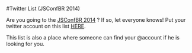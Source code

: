 #Twitter List  (JSConfBR 2014)

Are you going to the [JSConfBR 2014](http://example.com/ "JSConfBR 2014") ? 
If so, let everyone knows! Put your twitter account on this list [HERE](http:jsconfbr2014list.meteor.com).

This list is also a place where someone can find your @account if he is looking for you.
